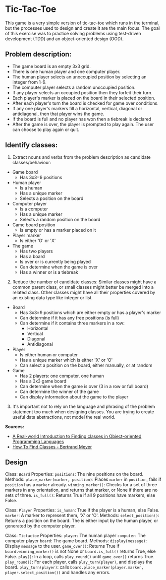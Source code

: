 # Tic-Tac-Toe

This game is a very simple version of tic-tac-toe which runs in the terminal, but the processes used to design and create it are the main focus.  The goal of this exercise was to practice solving problems using test-driven development (TDD) and an object-oriented design (OOD).


## Problem description:

* The game board is an empty 3x3 grid.
* There is one human player and one computer player.
* The human player selects an unoccupied position by selecting an integer from 1-9.
* The computer player selects a random unoccupied position.
* If any player selects an occupied position then they forfeit their turn.
* Each player's marker is placed on the board in their selected position.
* After each player's turn the board is checked for game over conditions.
* If any one player's markers fill a horizontal, vertical, diagonal or antidiagonal, then that player wins the game.
* If the board is full and no player has won then a tiebreak is declared
* After the game is over, the player is prompted to play again. The user can choose to play again or quit.


## Identify classes:

1. Extract nouns and verbs from the problem description as candidate classes/behaviour:
  * Game board
    * Has 3x3=9 positions
  * Human player
    * Is a human
    * Has a unique marker
    * Selects a position on the board
  * Computer player
    * Is a computer
    * Has a unique marker
    * Selects a random position on the board
  * Game board position
    * Is empty or has a marker placed on it
  * Player marker
    * Is either 'O' or 'X'
  * The game
    * Has two players
    * Has a board
    * Is over or is currently being played
    * Can determine when the game is over
    * Has a winner or is a tiebreak

2. Reduce the number of candidate classes: Similar classes might have a common parent class, or small classes might better be merged into a related class. Other classes might have all their properties covered by an existing data type like integer or list.
  * Board
    * Has 3x3=9 positions which are either empty or has a player's marker
    * Can determine if it has any free positions (is full)
    * Can determine if it contains three markers in a row:
      * Horizontal
      * Vertical
      * Diagonal
      * Antidiagonal
  * Player
    * Is either human or computer
    * Has a unique marker which is either 'X' or 'O'
    * Can select a position on the board, either manually, or at random
  * Game
    * Has 2 players: one computer, one human
    * Has a 3x3 game board
    * Can determine when the game is over (3 in a row or full board)
    * Can determine the winner of the game
    * Can display information about the game to the player

3. It's important not to rely on the language and phrasing of the problem statement too much when designing classes. You are trying to create useful data abstractions, not model the real world.

**Sources:**

* [A Real-world Introduction to Finding classes in Object-oriented Programming Languages](https://medium.com/xebia-engineering/a-real-world-introduction-to-finding-classes-in-object-oriented-programming-languages-612eae35b802)
* [How To Find Classes - Bertrand Meyer](https://archive.eiffel.com/doc/manuals/technology/oosc/finding/page.html)


## Design

Class: `Board`
Properties:
  `positions`: The nine positions on the board.
Methods:
  `place_marker(marker, position)`: Places `marker` in `position`, fails if `position` has a `marker` already.
  `winning_marker()`: Checks for a set of three markers in any orientation, and returns that marker, or None if there are no sets of three.
  `is_full()`: Returns True if all 9 positions have markers, else False.

Class: `Player`
Properties:
  `is_human`: True if the player is a human, else False.
  `marker`: A marker to represent them, 'X' or 'O'.
Methods:
  `select_position()`: Returns a position on the board. The is either input by the human player, or generated by the computer player.

Class: `Tictactoe`
Properties:
  `player`: The human player
  `computer`: The computer player
  `board`: The game board.
Methods:
  `display(message)`: Display `message` to the user.
  `game_over()`: Returns True if `board.winning_marker()` is not None or `board.is_full()` returns True, else False.
  `play()`: In a loop, calls `play_round()` until `game_over()` returns True.
  `play_round()`: For each player, calls `play_turn(player)`, and displays the board.
  `play_turn(player)`: calls `board.place_marker(player.marker, player.select_position())` and handles any errors.
